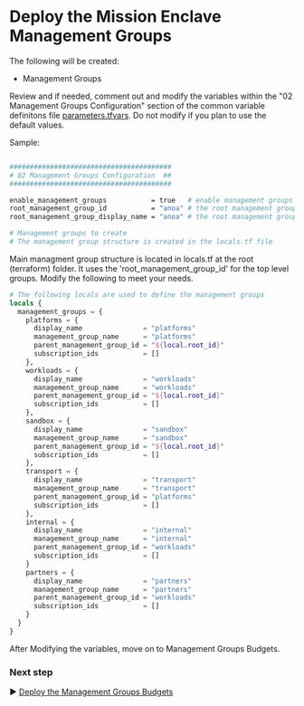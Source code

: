 # Deploy the Mission Enclave Management Groups

The following will be created:

* Management Groups

Review and if needed, comment out and modify the variables within the "02 Management Groups Configuration" section of the common variable definitons file [parameters.tfvars](./tfvars/parameters.tfvars). Do not modify if you plan to use the default values.

Sample:

```bash

########################################
# 02 Management Groups Configuration  ##
########################################

enable_management_groups           = true   # enable management groups for this subscription
root_management_group_id           = "anoa" # the root management group id for this subscription
root_management_group_display_name = "anoa" # the root management group display name for this subscription

# Management groups to create
# The management group structure is created in the locals.tf file

```

Main managment group structure is located in locals.tf at the root (terraform) folder. It uses the 'root_management_group_id' for the top level groups. Modify the following to meet your needs.

```terraform
# The following locals are used to define the management groups
locals {
  management_groups = {
    platforms = {
      display_name               = "platforms"
      management_group_name      = "platforms"
      parent_management_group_id = "${local.root_id}"
      subscription_ids           = []
    },
    workloads = {
      display_name               = "workloads"
      management_group_name      = "workloads"
      parent_management_group_id = "${local.root_id}"
      subscription_ids           = []
    },
    sandbox = {
      display_name               = "sandbox"
      management_group_name      = "sandbox"
      parent_management_group_id = "${local.root_id}"
      subscription_ids           = []
    },
    transport = {
      display_name               = "transport"
      management_group_name      = "transport"
      parent_management_group_id = "platforms"
      subscription_ids           = []
    },
    internal = {
      display_name               = "internal"
      management_group_name      = "internal"
      parent_management_group_id = "workloads"
      subscription_ids           = []
    }
    partners = {
      display_name               = "partners"
      management_group_name      = "partners"
      parent_management_group_id = "workloads"
      subscription_ids           = []
    }
  }
}

```

After Modifying the variables, move on to Management Groups Budgets.

### Next step

:arrow_forward: [Deploy the Management Groups Budgets](./03-Management-Groups-Budgets.md)